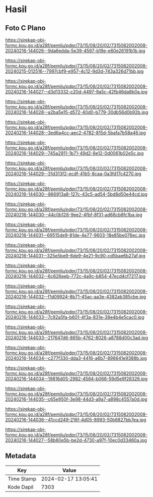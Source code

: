 # Hasil

## Foto C Plano

https://sirekap-obj-formc.kpu.go.id/a28f/pemilu/pdpr/73/15/08/20/02/7315082002008-20240216-144026--9da6edda-5e39-4597-b19e-e60e26191b1b.jpg

https://sirekap-obj-formc.kpu.go.id/a28f/pemilu/pdpr/73/15/08/20/02/7315082002008-20240215-012516--7997cbf9-e957-4c12-9d3d-743a326d71bb.jpg

https://sirekap-obj-formc.kpu.go.id/a28f/pemilu/pdpr/73/15/08/20/02/7315082002008-20240216-144027--d3d13332-c20d-4497-9a5c-42fb46da8b0a.jpg

https://sirekap-obj-formc.kpu.go.id/a28f/pemilu/pdpr/73/15/08/20/02/7315082002008-20240216-144028--a2ba5e15-d572-40d0-b779-30db56d0b92b.jpg

https://sirekap-obj-formc.kpu.go.id/a28f/pemilu/pdpr/73/15/08/20/02/7315082002008-20240216-144028--3ed6a4cc-aec2-4782-815d-5bafa7b58a46.jpg

https://sirekap-obj-formc.kpu.go.id/a28f/pemilu/pdpr/73/15/08/20/02/7315082002008-20240216-144029--745a2911-1b71-49d2-8e12-0d0061b02e5c.jpg

https://sirekap-obj-formc.kpu.go.id/a28f/pemilu/pdpr/73/15/08/20/02/7315082002008-20240216-144029--31d313f2-ecdf-41b5-8caa-0a3fd17c4270.jpg

https://sirekap-obj-formc.kpu.go.id/a28f/pemilu/pdpr/73/15/08/20/02/7315082002008-20240216-144030--866913a8-127c-43c5-ad54-5bd8d50e44cd.jpg

https://sirekap-obj-formc.kpu.go.id/a28f/pemilu/pdpr/73/15/08/20/02/7315082002008-20240216-144030--44c0b128-9ee2-4fbf-8f31-ad68cb8fc1ba.jpg

https://sirekap-obj-formc.kpu.go.id/a28f/pemilu/pdpr/73/15/08/20/02/7315082002008-20240216-144031--69515de9-81de-4e77-9603-18e85be076ec.jpg

https://sirekap-obj-formc.kpu.go.id/a28f/pemilu/pdpr/73/15/08/20/02/7315082002008-20240216-144031--325e5be9-6de9-4e21-9c90-cd5bae6b27af.jpg

https://sirekap-obj-formc.kpu.go.id/a28f/pemilu/pdpr/73/15/08/20/02/7315082002008-20240216-144032--6c626eeb-772c-4a9c-b854-47ecd4cf7217.jpg

https://sirekap-obj-formc.kpu.go.id/a28f/pemilu/pdpr/73/15/08/20/02/7315082002008-20240216-144032--f1d09924-8b71-45ac-aa3e-4382ab385cbe.jpg

https://sirekap-obj-formc.kpu.go.id/a28f/pemilu/pdpr/73/15/08/20/02/7315082002008-20240216-144033--7c92a5fa-b601-4f3a-831e-38e4b4e5cac0.jpg

https://sirekap-obj-formc.kpu.go.id/a28f/pemilu/pdpr/73/15/08/20/02/7315082002008-20240216-144033--217647d6-865b-4762-8026-a8788d00c3ad.jpg

https://sirekap-obj-formc.kpu.go.id/a28f/pemilu/pdpr/73/15/08/20/02/7315082002008-20240216-144034--c277f330-dda3-4416-a6b7-898641e9388b.jpg

https://sirekap-obj-formc.kpu.go.id/a28f/pemilu/pdpr/73/15/08/20/02/7315082002008-20240216-144034--19816d05-2982-4584-b066-59d5e9f28326.jpg

https://sirekap-obj-formc.kpu.go.id/a28f/pemilu/pdpr/73/15/08/20/02/7315082002008-20240216-144035--c65e950f-3e98-44d3-a9a7-a898c4557a0d.jpg

https://sirekap-obj-formc.kpu.go.id/a28f/pemilu/pdpr/73/15/08/20/02/7315082002008-20240216-144036--41ccd249-216f-4d05-8993-50b6827bb7ea.jpg

https://sirekap-obj-formc.kpu.go.id/a28f/pemilu/pdpr/73/15/08/20/02/7315082002008-20240216-144027--58b60e5b-be2d-4730-a97f-10ec0d33460a.jpg


## Metadata

| Key        | Value               |
| ---------- | ------------------- |
| Time Stamp | 2024-02-17 13:05:41 |
| Kode Dapil | 7303                |



